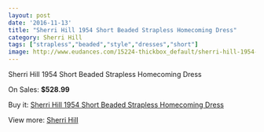 ```yaml
---
layout: post
date: '2016-11-13'
title: "Sherri Hill 1954 Short Beaded Strapless Homecoming Dress"
category: Sherri Hill
tags: ["strapless","beaded","style","dresses","short"]
image: http://www.eudances.com/15224-thickbox_default/sherri-hill-1954-short-beaded-strapless-homecoming-dress.jpg
---
```

Sherri Hill 1954 Short Beaded Strapless Homecoming Dress

On Sales: **$528.99**
<a href="https://www.eudances.com/en/sherri-hill/4510-sherri-hill-1954-short-beaded-strapless-homecoming-dress.html"><amp-img layout="responsive" width="600" height="600" src="//www.eudances.com/15224-thickbox_default/sherri-hill-1954-short-beaded-strapless-homecoming-dress.jpg" alt="Sherri Hill 1954 Short Beaded Strapless Homecoming Dress 0" /></a>
<a href="https://www.eudances.com/en/sherri-hill/4510-sherri-hill-1954-short-beaded-strapless-homecoming-dress.html"><amp-img layout="responsive" width="600" height="600" src="//www.eudances.com/15225-thickbox_default/sherri-hill-1954-short-beaded-strapless-homecoming-dress.jpg" alt="Sherri Hill 1954 Short Beaded Strapless Homecoming Dress 1" /></a>
<a href="https://www.eudances.com/en/sherri-hill/4510-sherri-hill-1954-short-beaded-strapless-homecoming-dress.html"><amp-img layout="responsive" width="600" height="600" src="//www.eudances.com/15226-thickbox_default/sherri-hill-1954-short-beaded-strapless-homecoming-dress.jpg" alt="Sherri Hill 1954 Short Beaded Strapless Homecoming Dress 2" /></a>
<a href="https://www.eudances.com/en/sherri-hill/4510-sherri-hill-1954-short-beaded-strapless-homecoming-dress.html"><amp-img layout="responsive" width="600" height="600" src="//www.eudances.com/15227-thickbox_default/sherri-hill-1954-short-beaded-strapless-homecoming-dress.jpg" alt="Sherri Hill 1954 Short Beaded Strapless Homecoming Dress 3" /></a>
<a href="https://www.eudances.com/en/sherri-hill/4510-sherri-hill-1954-short-beaded-strapless-homecoming-dress.html"><amp-img layout="responsive" width="600" height="600" src="//www.eudances.com/15228-thickbox_default/sherri-hill-1954-short-beaded-strapless-homecoming-dress.jpg" alt="Sherri Hill 1954 Short Beaded Strapless Homecoming Dress 4" /></a>

Buy it: [Sherri Hill 1954 Short Beaded Strapless Homecoming Dress](https://www.eudances.com/en/sherri-hill/4510-sherri-hill-1954-short-beaded-strapless-homecoming-dress.html "Sherri Hill 1954 Short Beaded Strapless Homecoming Dress")

View more: [Sherri Hill](https://www.eudances.com/en/80-Sherri-Hill "Sherri Hill")